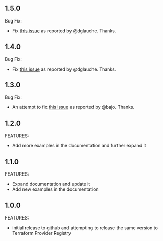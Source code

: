 ## 1.5.0

Bug Fix:

- Fix [this issue](https://github.com/dmpe/terraform-provider-storagegrid/pull/18) as reported by @dglauche. Thanks.


## 1.4.0

Bug Fix:

- Fix [this issue](https://github.com/dmpe/terraform-provider-storagegrid/pull/16) as reported by @dglauche. Thanks.


## 1.3.0

Bug Fix:

- An attempt to fix [this issue](https://github.com/dmpe/terraform-provider-storagegrid/issues/9) as reported by @bajo. Thanks.


## 1.2.0

FEATURES:

- Add more examples in the documentation and further expand it

## 1.1.0

FEATURES:

- Expand documentation and update it
- Add new examples in the documentation

## 1.0.0

FEATURES:

- initial release to github and attempting to release the same version to Terraform Provider Registry